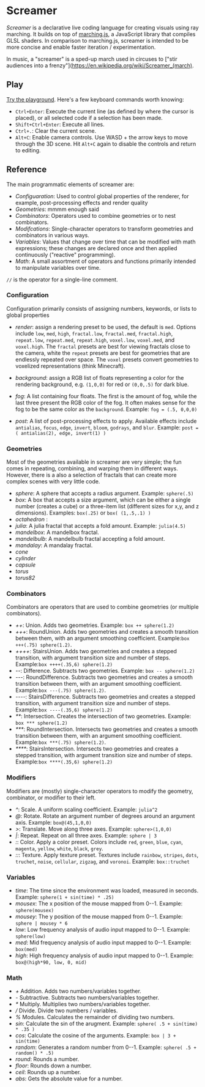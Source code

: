 # Screamer

*Screamer* is a declarative live coding language for creating visuals using ray marching. It builds on top of [marching.js](https://charlieroberts.github.io/marching), a JavaScript library that compiles GLSL shaders. In comparison to marching.js, screamer is intended to be more concise and enable faster iteration / experimentation.

In music, a "screamer" is a sped-up march used in circuses to ["stir audiences into a frenzy"](https://en.wikipedia.org/wiki/Screamer_(march).

## Play
[Try the playground](https://charlieroberts.github.io/screamer/playground). Here's a few keyboard commands worth knowing:

- `Ctrl+Enter`: Execute the current line (as defined by where the cursor is placed), or all selected code if a selection has been made.
- `Shift+Ctrl+Enter`: Execute all lines.
- `Ctrl+.`: Clear the current scene.
- `Alt+C`: Enable camera controls. Use WASD + the arrow keys to move through the 3D scene. Hit `Alt+C` again to disable the controls and return to editing.

## Reference
The main programmatic elements of screamer are:

- *Configuaration*: Used to control global properties of the renderer, for example, post-processing effects and render quality
- *Geometries*: mmmm enough said
- *Combinators*: Operators used to combine geometries or to nest combinators.
- *Modifcations*: Single-character operators to transform geometries and combinators in various ways.
- *Variables*: Values that change over time that can be modified with math expressions; these changes are declared once and then applied continuously ("reactive" programming).
- *Math*: A small assortment of operators and functions primarily intended to manipulate variables over time.

`//` is the operator for a single-line comment.

### Configuration
Configuration primarily consists of assigning numbers, keywords, or lists to global properties

- *render*: assign a rendering preset to be used, the default is `med`. Options include `low`, `med`, `high`, `fractal.low`, `fractal.med`, `fractal.high`, `repeat.low`, `repeat.med`, `repeat.high`, `voxel.low`, `voxel.med`, and `voxel.high`. The `fractal` presets are best for viewing fractals close to the camera, white the `repeat` presets are best for geometries that are endlessly repeated over space. The `voxel` presets convert geometries to voxelized representations (think Minecraft).

- *background*: assign a RGB list of floats representing a color for the rendering background, e.g. `(1,0,0)` for red or `(0,0,.5)` for dark blue.

- *fog*: A list containing four floats. The first is the amount of fog, while the last three present the RGB color of the fog. It often makes sense for the fog to be the same color as the `background`. Example: `fog = (.5, 0,0,0)` 

- *post*: A list of post-processing effects to apply. Available effects include `antialias`, `focus`, `edge`, `invert`, `bloom`, `godrays`, and `blur`. Example: `post = ( antialias(2), edge, invert(1) )`

### Geometries
Most of the geometries available in screamer are very simple; the fun comes in repeating, combining, and warping them in different ways. However, there is a also a selection of fractals that can create more complex scenes with very little code.

- *sphere*: A sphere that accepts a radius argument. Example: `sphere(.5)`
- *box*: A box that accepts a size argument, which can be either a single number (creates a cube) or a three-item list (different sizes for x,y, and z dimensions). Examples: `box(.25)` or `box( (1,.5,.1) )`
- *octahedron* :
- *julia*: A julia fractal that accepts a fold amount. Example: `julia(4.5)`
- *mandelbox*: A mandelbox fractal.
- *mandelbulb*: A mandelbulb fractal accepting a fold amount.
- *mandalay*: A mandalay fractal.
- *cone*
- *cylinder*
- *capsule*
- *torus*
- *torus82*

### Combinators
Combinators are operators that are used to combine geometries (or multiple combinators). 

- *++*: Union. Adds two geometries. Example: `box ++ sphere(1.2)`
- *+++*: RoundUnion. Adds two geometries and creates a smooth transition between them, with an argument smoothing coefficient. Example:`box +++(.75) sphere(1.2)`.
- *++++*: StairsUnion. Adds two geometries and creates a stepped transition, with argument transition size and number of steps. Example:`box ++++(.35,6) sphere(1.2)`
- *--*: Difference. Subtracts two geometries. Example: `box -- sphere(1.2)`
- *---*: RoundDifference. Subtracts two geometries and creates a smooth transition between them, with an argument smoothing coefficient. Example:`box ---(.75) sphere(1.2)`.
- *----*: StairsDifference. Subtracts two geometries and creates a stepped transition, with argument transition size and number of steps. Example:`box ----(.35,6) sphere(1.2)`
- *\*\**: Intersection. Creates the intersection of two geometries. Example: `box *** sphere(1.2)`
- *\*\*\**: RoundIntersection. Intersects two geometries and creates a smooth transition between them, with an argument smoothing coefficient. Example:`box ***(.75) sphere(1.2)`.
- *\*\*\*\**: StairsIntersection. Intersects two geometries and creates a stepped transition, with argument transition size and number of steps. Example:`box ****(.35,6) sphere(1.2)`

### Modifiers
Modifiers are (mostly) single-character operators to modify the geometry, combinator, or modifier to their left.

- *^*: Scale. A uniform scaling coefficient. Example: `julia^2`
- *@*: Rotate. Rotate an argument number of degrees around an argument axis. Example: `box@(45,1,0,0)`
- *>*: Translate. Move along three axes. Example: `sphere>(1,0,0)`
- *|*: Repeat. Repeat on all three axes. Example: `sphere | 3`
- *:*: Color. Apply a color preset. Colors include `red`, `green`, `blue`, `cyan`, `magenta`, `yellow`, `white`, `black`, `grey`.
- *::*: Texture. Apply texture preset. Textures include `rainbow`, `stripes`, `dots`, `truchet`, `noise`, `cellular`, `zigzag`, and `voronoi`. Example: `box::truchet`

### Variables

- *time*: The time since the environment was loaded, measured in seconds. Example: `sphere(1 + sin(time) * .25)`
- *mousex*: The x position of the mouse mapped from 0--1. Example: `sphere(mousex)`
- *mousey*: The y position of the mouse mapped from 0--1. Example: `sphere | mousey * 6`
- *low*: Low frequency analysis of audio input mapped to 0--1. Example: `sphere(low)`
- *med*: Mid frequency analysis of audio input mapped to 0--1. Example: `box(med)`
- *high*: High frequency analysis of audio input mapped to 0--1. Example: `box@(high*90, low, 0, mid)`

### Math
- *+* Addition. Adds two numbers/variables together.
- *-* Subtractive. Subtracts two numbers/variables together.
- *\** Multiply. Multiplies two numbers/variables together.
- */* Divide. Divide two numbers / variables.
- *%* Modules. Calculates the remainder of dividing two numbers.
- *sin*: Calculate the sin of the arugment. Example: `sphere( .5 + sin(time) * .35 )`
- *cos*: Calculate the cosine of the arguments. Example: `box | 3 + sin(time)`
- *random*: Generates a random number from 0--1. Example: `sphere( .5 + random() * .5)`
- *round*: Rounds a number.
- *floor*: Rounds down a number.
- *ceil*: Rounds up a number.
- *abs*: Gets the absolute value for a number.

